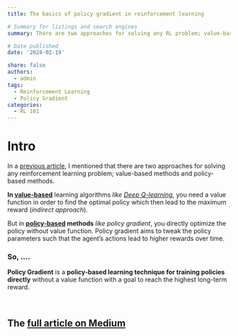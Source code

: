 ```yaml
---
title: The basics of policy gradient in reinforcement learning

# Summary for listings and search engines
summary: There are two approaches for solving any RL problem; value-based methods and policy-based methods. Policy gradient is a policy-based…

# Date published
date: '2024-02-19'

share: false
authors:
  - admin
tags:
  - Reinforcement Learning
  - Policy Gradient
categories:
  - RL 101
---
```


# Intro

In a [previous article](https://medium.com/@mohamedyosef101/the-fundamentals-of-reinforcement-learning-explained-f42de0053fc7#f5a1), I mentioned that there are two approaches for solving any reinforcement learning problem; value-based methods and policy-based methods.

**In [value-based](https://medium.com/@mohamedyosef101/the-fundamentals-of-reinforcement-learning-explained-f42de0053fc7#4b00)** learning algorithms *like [Deep Q-learning](https://medium.com/@mohamedyosef101/deep-q-learning-reinforcement-learning-plus-neural-network-c40ce32d034b)*, you need a value function in order to find the optimal policy which then lead to the maximum reward (*indirect approach*).

But in **[policy-based](https://medium.com/@mohamedyosef101/the-fundamentals-of-reinforcement-learning-explained-f42de0053fc7#0158) methods** *like policy gradient*, you directly optimize the policy without value function. Policy gradient aims to tweak the policy parameters such that the agent’s actions lead to higher rewards over time.

### So, ….

**Policy Gradient** is a **policy-based learning technique for training policies directly** without a value function with a goal to reach the highest long-term reward.

<div><br></div>

## The [full article on Medium](https://medium.com/@mohamedyosef101/reinforcement-learning-policy-gradient-101-de2a48f87e5b)